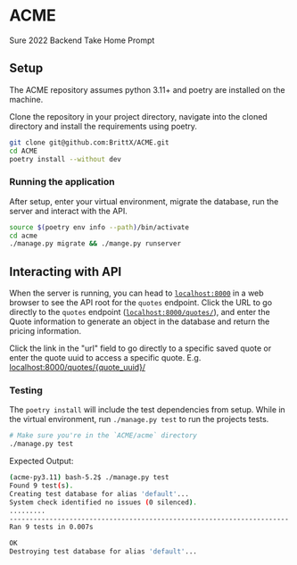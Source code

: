 # ACME
Sure 2022 Backend Take Home Prompt

## Setup

The ACME repository assumes python 3.11+ and poetry are installed on the machine.

Clone the repository in your project directory, navigate into the cloned directory and install the requirements using poetry.

```bash
git clone git@github.com:BrittX/ACME.git
cd ACME
poetry install --without dev
```

### Running the application

After setup, enter your virtual environment, migrate the database, run the server and interact with the API.

```bash
source $(poetry env info --path)/bin/activate
cd acme
./manage.py migrate && ./mange.py runserver
```

## Interacting with API

When the server is running, you can head to [`localhost:8000`](localhost:8000) in a web browser to see the API root for the `quotes` endpoint. Click the URL to go directly to the `quotes` endpoint ([`localhost:8000/quotes/`](localhost:8000/quotes/)), and enter the Quote information to generate an object in the database and return the pricing information.

Click the link in the "url" field to go directly to a specific saved quote or enter the quote uuid to access a specific quote. E.g. [localhost:8000/quotes/{quote_uuid}/](localhost:8000/quotes/{quote_uuid})


### Testing

The `poetry install` will include the test dependencies from setup. While in the virtual environment, run `./manage.py test` to run the projects tests.

```bash
# Make sure you're in the `ACME/acme` directory
./manage.py test
```

Expected Output:
```bash
(acme-py3.11) bash-5.2$ ./manage.py test
Found 9 test(s).
Creating test database for alias 'default'...
System check identified no issues (0 silenced).
.........
----------------------------------------------------------------------
Ran 9 tests in 0.007s

OK
Destroying test database for alias 'default'...
```